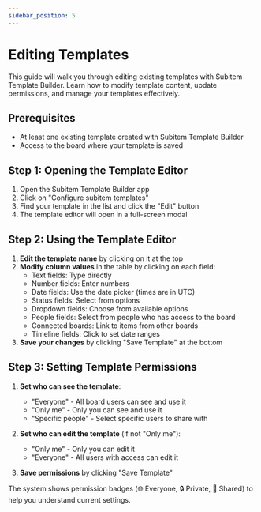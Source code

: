 ```yaml
---
sidebar_position: 5
---
```


# Editing Templates

This guide will walk you through editing existing templates with Subitem Template Builder. Learn how to modify template content, update permissions, and manage your templates effectively.

## Prerequisites

- At least one existing template created with Subitem Template Builder
- Access to the board where your template is saved

## Step 1: Opening the Template Editor

1. Open the Subitem Template Builder app
2. Click on "Configure subitem templates"
3. Find your template in the list and click the "Edit" button
4. The template editor will open in a full-screen modal

## Step 2: Using the Template Editor

1. **Edit the template name** by clicking on it at the top
2. **Modify column values** in the table by clicking on each field:
   - Text fields: Type directly
   - Number fields: Enter numbers
   - Date fields: Use the date picker (times are in UTC)
   - Status fields: Select from options
   - Dropdown fields: Choose from available options
   - People fields: Select from people who has access to the board
   - Connected boards: Link to items from other boards
   - Timeline fields: Click to set date ranges
3. **Save your changes** by clicking "Save Template" at the bottom

## Step 3: Setting Template Permissions

1. **Set who can see the template**:

   - "Everyone" - All board users can see and use it
   - "Only me" - Only you can see and use it
   - "Specific people" - Select specific users to share with

2. **Set who can edit the template** (if not "Only me"):

   - "Only me" - Only you can edit it
   - "Everyone" - All users with access can edit it

3. **Save permissions** by clicking "Save Template"

The system shows permission badges (🌐 Everyone, 🔒 Private, 🔗 Shared) to help you understand current settings.
